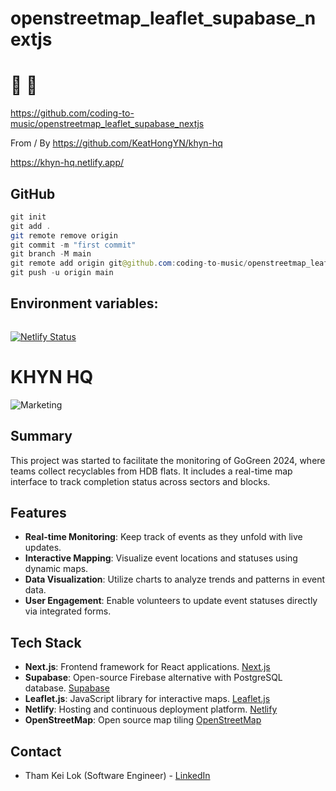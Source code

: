 # openstreetmap_leaflet_supabase_nextjs

# 🚀 🚀

https://github.com/coding-to-music/openstreetmap_leaflet_supabase_nextjs

From / By https://github.com/KeatHongYN/khyn-hq

https://khyn-hq.netlify.app/

## GitHub

```java
git init
git add .
git remote remove origin
git commit -m "first commit"
git branch -M main
git remote add origin git@github.com:coding-to-music/openstreetmap_leaflet_supabase_nextjs.git
git push -u origin main
```

## Environment variables:

```java

```

[![Netlify Status](https://api.netlify.com/api/v1/badges/d279fea6-7041-48e8-9f47-320b1721920d/deploy-status)](https://app.netlify.com/sites/khyn-hq/deploys)

# KHYN HQ

![Marketing](https://raw.githubusercontent.com/KeatHongYN/khyn-hq/main/public/assets/marketing/marketing-github.png)

## Summary

This project was started to facilitate the monitoring of GoGreen 2024, where teams collect recyclables from HDB flats. It includes a real-time map interface to track completion status across sectors and blocks.

## Features

- **Real-time Monitoring**: Keep track of events as they unfold with live updates.
- **Interactive Mapping**: Visualize event locations and statuses using dynamic maps.
- **Data Visualization**: Utilize charts to analyze trends and patterns in event data.
- **User Engagement**: Enable volunteers to update event statuses directly via integrated forms.

## Tech Stack

- **Next.js**: Frontend framework for React applications. [Next.js](https://nextjs.org/)
- **Supabase**: Open-source Firebase alternative with PostgreSQL database. [Supabase](https://supabase.io/)
- **Leaflet.js**: JavaScript library for interactive maps. [Leaflet.js](https://leafletjs.com/)
- **Netlify**: Hosting and continuous deployment platform. [Netlify](https://www.netlify.com/)
- **OpenStreetMap**: Open source map tiling [OpenStreetMap](https://www.openstreetmap.org/)

## Contact

- Tham Kei Lok (Software Engineer) - [LinkedIn](https://www.linkedin.com/in/keiloktql/)
